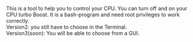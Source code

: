 This is a tool to help you to control your CPU. 
You can turn off and on your CPU turbo Boost. It is a bash-program and need root privileges to work correctly.</br>
Version2: you still have to choose in the Terminal.</br>
Version3(soon): You will be able to choose from a GUI. </br>
